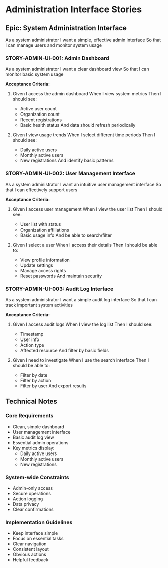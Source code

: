 # Administration Interface Stories

## Epic: System Administration Interface
As a system administrator
I want a simple, effective admin interface
So that I can manage users and monitor system usage

### STORY-ADMIN-UI-001: Admin Dashboard
As a system administrator
I want a clear dashboard view
So that I can monitor basic system usage

**Acceptance Criteria:**
1. Given I access the admin dashboard
   When I view system metrics
   Then I should see:
   - Active user count
   - Organization count
   - Recent registrations
   - Basic health status
   And data should refresh periodically

2. Given I view usage trends
   When I select different time periods
   Then I should see:
   - Daily active users
   - Monthly active users
   - New registrations
   And identify basic patterns

### STORY-ADMIN-UI-002: User Management Interface
As a system administrator
I want an intuitive user management interface
So that I can effectively support users

**Acceptance Criteria:**
1. Given I access user management
   When I view the user list
   Then I should see:
   - User list with status
   - Organization affiliations
   - Basic usage info
   And be able to search/filter

2. Given I select a user
   When I access their details
   Then I should be able to:
   - View profile information
   - Update settings
   - Manage access rights
   - Reset passwords
   And maintain security

### STORY-ADMIN-UI-003: Audit Log Interface
As a system administrator
I want a simple audit log interface
So that I can track important system activities

**Acceptance Criteria:**
1. Given I access audit logs
   When I view the log list
   Then I should see:
   - Timestamp
   - User info
   - Action type
   - Affected resource
   And filter by basic fields

2. Given I need to investigate
   When I use the search interface
   Then I should be able to:
   - Filter by date
   - Filter by action
   - Filter by user
   And export results

## Technical Notes

### Core Requirements
- Clean, simple dashboard
- User management interface
- Basic audit log view
- Essential admin operations
- Key metrics display:
  - Daily active users
  - Monthly active users
  - New registrations

### System-wide Constraints
- Admin-only access
- Secure operations
- Action logging
- Data privacy
- Clear confirmations

### Implementation Guidelines
- Keep interface simple
- Focus on essential tasks
- Clear navigation
- Consistent layout
- Obvious actions
- Helpful feedback 